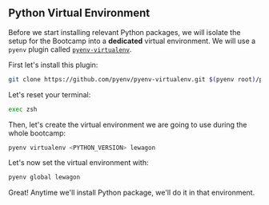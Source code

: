 ## Python Virtual Environment

Before we start installing relevant Python packages, we will isolate the setup for the Bootcamp into a **dedicated** virtual environment. We will use a `pyenv` plugin called [`pyenv-virtualenv`](https://github.com/pyenv/pyenv-virtualenv).

First let's install this plugin:

```bash
git clone https://github.com/pyenv/pyenv-virtualenv.git $(pyenv root)/plugins/pyenv-virtualenv
```

Let's reset your terminal:

```bash
exec zsh
```

Then, let's create the virtual environment we are going to use during the whole bootcamp:

```bash
pyenv virtualenv <PYTHON_VERSION> lewagon
```

Let's now set the virtual environment with:

```bash
pyenv global lewagon
```

Great! Anytime we'll install Python package, we'll do it in that environment.
